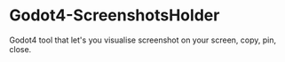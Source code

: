 # Godot4-ScreenshotsHolder
 Godot4 tool that let's you visualise screenshot on your screen, copy, pin, close.
